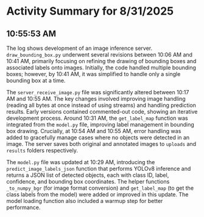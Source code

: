 # Activity Summary for 8/31/2025

## 10:55:53 AM
The log shows development of an image inference server.  `draw_bounding_box.py` underwent several revisions between 10:06 AM and 10:41 AM, primarily focusing on refining the drawing of bounding boxes and associated labels onto images. Initially, the code handled multiple bounding boxes; however, by 10:41 AM, it was simplified to handle only a single bounding box at a time.

The `server_receive_image.py` file was significantly altered between 10:17 AM and 10:55 AM.  The key changes involved improving image handling (reading all bytes at once instead of using streams) and handling prediction results. Early versions contained commented-out code, showing an iterative development process.  Around 10:31 AM, the `get_label_map` function was integrated from the `model.py` file, improving label management in bounding box drawing.  Crucially, at 10:54 AM and 10:55 AM, error handling was added to gracefully manage cases where no objects were detected in an image.  The server saves both original and annotated images to `uploads` and `results` folders respectively.

The `model.py` file was updated at 10:29 AM, introducing the `predict_image_labels_json` function that performs YOLOv8 inference and returns a JSON list of detected objects, each with class ID, label, confidence, and bounding box coordinates.  The helper functions `_to_numpy_bgr` (for image format conversion) and `get_label_map` (to get the class labels from the model) were added or improved in this update.  The model loading function also included a warmup step for better performance.
